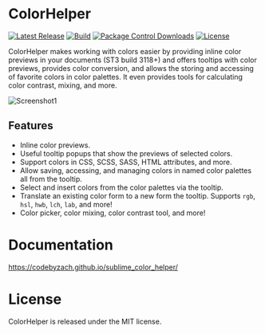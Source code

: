# ColorHelper
[![Latest Release][release-image]][release-link]
[![Build][github-ci-image]][github-ci-link]
[![Package Control Downloads][pc-image]][pc-link]
[![License][license-image]][license-link]

ColorHelper makes working with colors easier by providing inline color previews in your documents (ST3 build 3118+) and
offers tooltips with color previews, provides color conversion, and allows the storing and accessing of favorite colors
in color palettes.  It even provides tools for calculating color contrast, mixing, and more.

![Screenshot1](docs/src/markdown/images/example.png)

## Features

- Inline color previews.
- Useful tooltip popups that show the previews of selected colors.
- Support colors in CSS, SCSS, SASS, HTML attributes, and more.
- Allow saving, accessing, and managing colors in named color palettes all from the tooltip.
- Select and insert colors from the color palettes via the tooltip.
- Translate an existing color form to a new form the tooltip.  Supports `rgb`, `hsl`, `hwb`, `lch`, `lab`, and more!
- Color picker, color mixing, color contrast tool, and more!

# Documentation

https://codebyzach.github.io/sublime_color_helper/

# License

ColorHelper is released under the MIT license.

[release-image]: https://img.shields.io/github/tag/CodeByZach/sublime_color_helper.svg?label=version
[release-link]: https://github.com/CodeByZach/sublime_color_helper/releases
[github-ci-image]: https://github.com/CodeByZach/sublime_color_helper/workflows/build/badge.svg?branch=master&event=push
[github-ci-link]: https://github.com/CodeByZach/sublime_color_helper/actions?query=workflow%3Abuild+branch%3Amaster
[pc-image]: https://img.shields.io/packagecontrol/dt/ColorHelper.svg?labelColor=333333&logo=sublime%20text
[pc-link]: https://packagecontrol.io/packages/ColorHelper
[license-image]: https://img.shields.io/badge/license-MIT-blue.svg?labelColor=333333
[license-link]: LICENSE
